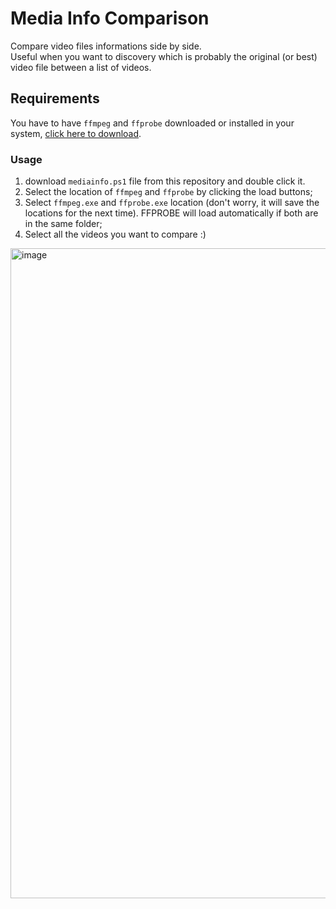 # Media Info Comparison

Compare video files informations side by side.  
Useful when you want to discovery which is probably the original (or best) video file between a list of videos.  

## Requirements
You have to have `ffmpeg` and `ffprobe` downloaded or installed in your system, [click here to download](https://ffmpeg.org/download.html#build-windows).  

### Usage
1. download `mediainfo.ps1` file from this repository and double click it.   
2. Select the location of `ffmpeg` and `ffprobe` by clicking the load buttons;
3. Select `ffmpeg.exe` and `ffprobe.exe` location (don't worry, it will save the locations for the next time). FFPROBE will load automatically if both are in the same folder;
4. Select all the videos you want to compare :)

<img width="1920" height="1040" alt="image" src="https://github.com/user-attachments/assets/51d07213-6a7d-4957-a7bd-b8ec64a92487" />


